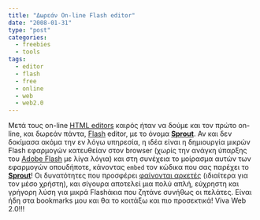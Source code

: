 ```yaml
---
title: "Δωρεάν On-line Flash editor"
date: "2008-01-31"
type: "post"
categories:
  - freebies
  - tools
tags:
  - editor
  - flash
  - free
  - online
  - web
  - web2.0
---
```


Μετά τους on-line [HTML editors](http://www.tsevdos.com/2008/01/27/free-online-wysiwyg-html-editors/ "Free online HTML editors") καιρός ήταν να δούμε και τον πρώτο on-line, και δωρεάν πάντα, [Flash](http://en.wikipedia.org/wiki/Adobe_Flash "Flash in Wiki") editor, με το όνομα [**Sprout**](http://sproutbuilder.com/ "Sproutbuilder"). Αν και δεν δοκίμασα ακόμα την εν λόγω υπηρεσία, η ιδέα είναι η δημιουργία μικρών Flash εφαρμογών κατευθείαν στον browser (χωρίς την ανάγκη ύπαρξης του [Adobe Flash](http://www.adobe.com/products/flash/ "Adobe Flash product") με λίγα λόγια) και στη συνέχεια το μοίρασμα αυτών των εφαρμογών οπουδήποτε, κάνοντας `embed` τον κώδικα που σας παρέχει το [**Sprout**](http://sproutbuilder.com/ "Sproutbuilder")! Οι δυνατότητες που προσφέρει [φαίνονται αρκετές](http://www.youtube.com/watch?v=_-4bPaW8KBQ "Sproutbuilder video") (ιδιαίτερα για τον μέσο χρήστη), και σίγουρα αποτελεί μια πολύ απλή, εύχρηστη και γρήγορη λύση για μικρά Flashάκια που ζητάνε συνήθως οι πελάτες. Είναι ήδη στα bookmarks μου και θα το κοιτάξω και πιο προσεκτικά! Viva Web 2.0!!!

